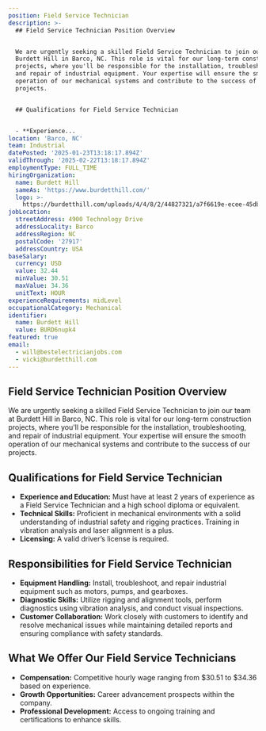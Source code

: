 ```yaml
---
position: Field Service Technician
description: >-
  ## Field Service Technician Position Overview


  We are urgently seeking a skilled Field Service Technician to join our team at
  Burdett Hill in Barco, NC. This role is vital for our long-term construction
  projects, where you'll be responsible for the installation, troubleshooting,
  and repair of industrial equipment. Your expertise will ensure the smooth
  operation of our mechanical systems and contribute to the success of our
  projects.


  ## Qualifications for Field Service Technician


  - **Experience...
location: 'Barco, NC'
team: Industrial
datePosted: '2025-01-23T13:18:17.894Z'
validThrough: '2025-02-22T13:18:17.894Z'
employmentType: FULL_TIME
hiringOrganization:
  name: Burdett Hill
  sameAs: 'https://www.burdetthill.com/'
  logo: >-
    https://burdetthill.com/uploads/4/4/8/2/44827321/a7f6619e-ecee-45db-ac13-7b1bffe6602c-4-5005-c.jpeg
jobLocation:
  streetAddress: 4900 Technology Drive
  addressLocality: Barco
  addressRegion: NC
  postalCode: '27917'
  addressCountry: USA
baseSalary:
  currency: USD
  value: 32.44
  minValue: 30.51
  maxValue: 34.36
  unitText: HOUR
experienceRequirements: midLevel
occupationalCategory: Mechanical
identifier:
  name: Burdett Hill
  value: BURD6nupk4
featured: true
email:
  - will@bestelectricianjobs.com
  - vicki@burdetthill.com
---
```




## Field Service Technician Position Overview

We are urgently seeking a skilled Field Service Technician to join our team at Burdett Hill in Barco, NC. This role is vital for our long-term construction projects, where you'll be responsible for the installation, troubleshooting, and repair of industrial equipment. Your expertise will ensure the smooth operation of our mechanical systems and contribute to the success of our projects.

## Qualifications for Field Service Technician

- **Experience and Education:** Must have at least 2 years of experience as a Field Service Technician and a high school diploma or equivalent.
- **Technical Skills:** Proficient in mechanical environments with a solid understanding of industrial safety and rigging practices. Training in vibration analysis and laser alignment is a plus.
- **Licensing:** A valid driver’s license is required.

## Responsibilities for Field Service Technician

- **Equipment Handling:** Install, troubleshoot, and repair industrial equipment such as motors, pumps, and gearboxes.
- **Diagnostic Skills:** Utilize rigging and alignment tools, perform diagnostics using vibration analysis, and conduct visual inspections.
- **Customer Collaboration:** Work closely with customers to identify and resolve mechanical issues while maintaining detailed reports and ensuring compliance with safety standards.

## What We Offer Our Field Service Technicians

- **Compensation:** Competitive hourly wage ranging from $30.51 to $34.36 based on experience.
- **Growth Opportunities:** Career advancement prospects within the company.
- **Professional Development:** Access to ongoing training and certifications to enhance skills.